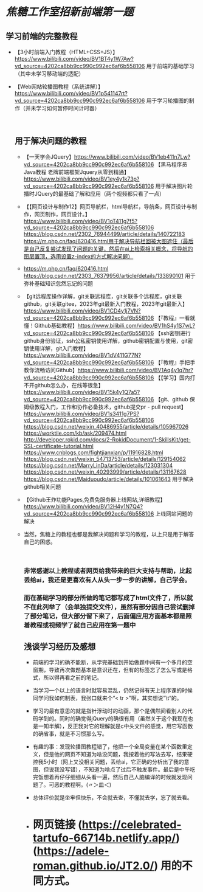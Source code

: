 # ***焦糖工作室招新前端第一题***

## 学习前端的完整教程



* 【3小时前端入门教程（HTML+CSS+JS）】https://www.bilibili.com/video/BV1BT4y1W7Aw?vd_source=4202ca8bb9cc990c992ec6af6b558106 用于前端的基础学习（其中未学习移动端的适配）

* 【Web网站轮播图教程（系统讲解）】https://www.bilibili.com/video/BV1p541147rt?vd_source=4202ca8bb9cc990c992ec6af6b558106 用于学习轮播图的制作（并未学习如何暂停时间计时器）

  <br>

  

  ## 用于解决问题的教程

  * 【一天学会JQuery】https://www.bilibili.com/video/BV1eb411n7Lw?vd_source=4202ca8bb9cc990c992ec6af6b558106  【黑马程序员Java教程 老牌前端框架Jquery从零到精通】https://www.bilibili.com/video/BV1ey4y1k73p?vd_source=4202ca8bb9cc990c992ec6af6b558106 用于解决图片轮播时JQuery的最基础了解和应用（两个视频都只看了一点）

  * 【【网页设计与制作12】网页导航栏，html导航栏，导航条，网页设计与制作，网页制作，网页设计。】https://www.bilibili.com/video/BV1oT411g7f5?vd_source=4202ca8bb9cc990c992ec6af6b558106   https://blog.csdn.net/2302_76944499/article/details/140722183  https://m.php.cn/faq/620416.html用于解决导航栏回被大图遮住（最后是自己反复尝试发现了问题的关键，然后在ai上检索相关概念，将导航的图层置顶，选用设置z-index的方式解决问题）

  * https://m.php.cn/faq/620416.html  https://blog.csdn.net/2303_76379956/article/details/133890101 用于弥补基础知识忽然忘记的问题

  * 【git远程库操作详解，git关联远程库，git关联多个远程库，git关联github，git关联gitee，2023年git最新入门教程，2023年git最新入】https://www.bilibili.com/video/BV1CD4y1j7VN?vd_source=4202ca8bb9cc990c992ec6af6b558106 【『教程』一看就懂！Github基础教程】https://www.bilibili.com/video/BV1hS4y1S7wL?vd_source=4202ca8bb9cc990c992ec6af6b558106 【ssh密钥进行github身份验证，ssh公私密钥使用详解，github密钥配置与使用，git密钥使用详解，git入门教程】https://www.bilibili.com/video/BV1dV411G77N?vd_source=4202ca8bb9cc990c992ec6af6b558106  【『教程』手把手教你流畅访问Github】https://www.bilibili.com/video/BV1Aq4y1q7hr?vd_source=4202ca8bb9cc990c992ec6af6b558106 【【学习】国内打不开github怎么办，在线等很急】https://www.bilibili.com/video/BV15k4y1Q7a5?vd_source=4202ca8bb9cc990c992ec6af6b558106 【git、github 保姆级教程入门，工作和协作必备技术，github提交pr - pull request】https://www.bilibili.com/video/BV1s3411g7PS?vd_source=4202ca8bb9cc990c992ec6af6b558106  https://blog.csdn.net/weixin_40486955/article/details/105967026  https://worktile.com/kb/ask/209474.html http://developer.rokid.com/docs/2-RokidDocument/1-SkillsKit/get-SSL-certificate-tutorial.html  https://www.cnblogs.com/fightjianxian/p/11916828.html https://blog.csdn.net/weixin_54713753/article/details/129154062 https://blog.csdn.net/MarryLinDa/article/details/123031304 https://blog.csdn.net/weixin_40293999/article/details/131167628 https://blog.csdn.net/Maiduoudo/article/details/101061643 用于解决github相关问题

  * 【Github王炸功能Pages,免费免服务器上线网站,详细教程】https://www.bilibili.com/video/BV12H4y1N7Q4?vd_source=4202ca8bb9cc990c992ec6af6b558106 上线网站问题的解决 

  * 当然，焦糖上的教程也都是我解决问题和学习的教程，以上只是用于解答自己的困惑。

    <br>

    ### 非常感谢以上教程或者网页给我带来的巨大支持与帮助，比起丢给ai，我还是更喜欢有人从头一步一步的讲解，自己学会。

    ### 而在基础学习的部分所做的笔记都写成了html文件了，所以就不在此列举了（会单独提交文件），虽然有部分因自己尝试删掉了部分笔记，但大部分留下来了，后面偏应用方面基本都是照着教程或视频学了就自己应用在第一题中

    ## 浅谈学习经历及感想

    * 前端的学习的确不能断，从学完基础到开始做题中间有一个多月的空窗期，导致再次做题基本是意识还在，但有的标签忘了怎么写或是格式，所以得再看之前的笔记。
    * 当学习一个以上的语言时就容易混乱，仍然记得有天上程序课的时候同学问我如何制表，我张口就来个“< tr >"啊，其实想说”\t“的。
    * 学习的最有意思的就是指针浮动时的动画，那个是偶然间看别人的代码学到的。同时的确觉得jQuery的确很有用（虽然关于这个我现在也是一知半解），反正我对它的理解就是c中头文件的感觉，用它写函数的确省事，就是不习惯那么写。
    * 有趣的事：发现轮播图教程错了，他把一个全局变量在某个函数里定义，但是他的网页不知道为啥没问题，我按着他的写法去写，结果硬控我5小时（网上又没相关问题，丢给ai，它正确的分析出了我的意图，但说我没写错），不知道为啥点了过后不触发事件。最后是中午吃完饭想着再仔仔细细从头看一遍，然后自己人脑编译的时候就发现问题了。可恶的教程啊。(〃＞皿＜)
    * 总体评价就是坐牢但快乐，不会就去查，不懂就去学，忘了就去看。
   
    * # 网页链接 (https://celebrated-tartufo-66714b.netlify.app/) (https://adele-roman.github.io/JT2.0/) 用的不同方式。

    

  

  















